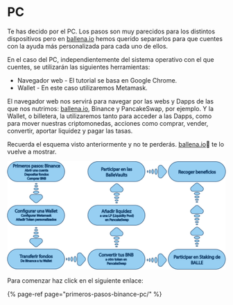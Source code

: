 # PC

Te has decido por el PC. Los pasos son muy parecidos para los distintos dispositivos pero en [ballena.io](https://ballena.io/) hemos querido separarlos para que cuentes con la ayuda más personalizada para cada uno de ellos.

En el caso del PC, independientemente del sistema operativo con el que cuentes, se utilizarán las siguientes herramientas:

* Navegador web - El tutorial se basa en Google Chrome.
* Wallet - En este caso utilizaremos Metamask.

El navegador web nos servirá para navegar por las webs y Dapps de las que nos nutrimos: [ballena.io](https://ballena.io/), Binance y PancakeSwap, por ejemplo. Y la Wallet, o billetera, la utilizaremos tanto para acceder a las Dapps, como para mover nuestras criptomonedas, acciones como comprar, vender, convertir, aportar liquidez y pagar las tasas.

Recuerda el esquema visto anteriormente y no te perderás. [ballena.io](https://ballena.io/)🐋 te lo vuelve a mostrar.



![](../../.gitbook/assets/esquema-tutoriales-2.png)



Para comenzar haz click en el siguiente enlace:

{% page-ref page="primeros-pasos-binance-pc/" %}

